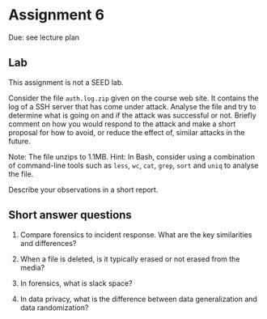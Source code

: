 # Assignment 6

Due: see lecture plan

## Lab

This assignment is not a SEED lab.
    
Consider the file ``auth.log.zip`` given on the course web site. It contains the log of a SSH server that has come under attack. Analyse the file and try to determine what is going on and if the attack was successful or not. Briefly comment on how you would respond to the attack and make a short proposal for how to avoid, or reduce the effect of, similar attacks in the future.

Note: The file unzips to 1.1MB. Hint: In Bash, consider using a combination of command-line tools such as ``less``, ``wc``, ``cat``, ``grep``, ``sort`` and ``uniq`` to analyse the file.

Describe your observations in a short report.

## Short answer questions

1. Compare forensics to incident response. What are the key similarities and differences?

2. When a file is deleted, is it typically erased or not erased from the media?

3. In forensics, what is slack space?

4. In data privacy, what is the difference between data generalization and data randomization?

